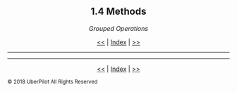 <!-- Header -->
<h2 align='center'>1.4 Methods</h2>
<p align='center'><em>Grouped Operations</em></h2>
<p align='center'><a href='./variables.md'><<</a> | <a href='../readme.md'>Index</a> | <a href='./comments.md'>>></a></p>

---

<!-- Content -->



<!-- Footer -->

---

<p align='center'><a href='./variables.md'><<</a> | <a href='../readme.md'>Index</a> | <a href='./comments.md'>>></a></p>

<sub>© 2018 UberPilot All Rights Reserved</sub>